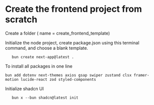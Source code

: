 # Create the frontend project from scratch

<p>
Create a folder ( name = create_frontend_template)
</p>

<p>
Initialize the node project, create package.json using this terminal command, and choose a blank template.
</p>     
<p>

       bun create next-app@latest .

</p>

<p>To install all packages in one line
</p>

<p>

    bun add dotenv next-themes axios gsap swiper zustand clsx framer-motion lucide-react zod styled-components

</p>

<p>
Initialize shadcn UI
</p>

<p>

       bun x --bun shadcn@latest init

</p>
